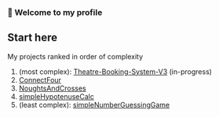 ### 👋 Welcome to my profile 

## Start here
My projects ranked in order of complexity

1. (most complex): [Theatre-Booking-System-V3](https://github.com/J-Mint/Theatre-Booking-System-V3) (in-progress)
2. [ConnectFour](https://github.com/J-Mint/ConnectFour)
3. [NoughtsAndCrosses](https://github.com/J-Mint/NoughtsAndCrosses)
4. [simpleHypotenuseCalc](https://github.com/J-Mint/simpleHypotenuseCalc)
5. (least complex): [simpleNumberGuessingGame](https://github.com/J-Mint/simpleNumberGuessingGame)

<!--
**J-Mint/J-Mint** is a ✨ _special_ ✨ repository because its `README.md` (this file) appears on your GitHub profile.

Here are some ideas to get you started:

- 🔭 I’m currently working on ...
- 🌱 I’m currently learning ...
- 👯 I’m looking to collaborate on ...
- 🤔 I’m looking for help with ...
- 💬 Ask me about ...
- 📫 How to reach me: ...
- 😄 Pronouns: ...
- ⚡ Fun fact: ...
-->
